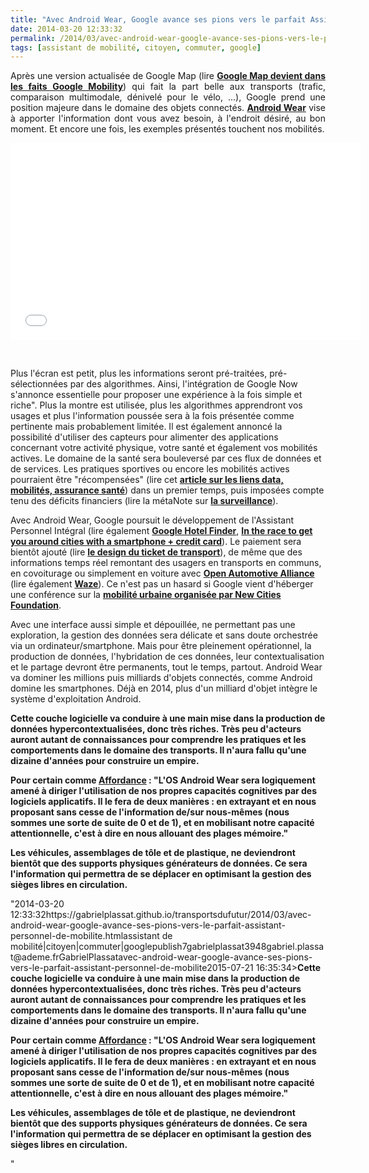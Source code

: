 ```yaml
---
title: "Avec Android Wear, Google avance ses pions vers le parfait Assistant Personnel de Mobilité"
date: 2014-03-20 12:33:32
permalink: /2014/03/avec-android-wear-google-avance-ses-pions-vers-le-parfait-assistant-personnel-de-mobilite.html
tags: [assistant de mobilité, citoyen, commuter, google]
---
```


<p style="text-align: justify;">Après une version actualisée de Google Map (lire <a href="https://gabrielplassat.github.io/transportsdufutur/2014/02/google-maps-devient-dans-les-faits-google-mobility.html" target="_blank"><strong>Google Map devient dans les faits Google Mobility</strong></a>) qui fait la part belle aux transports (trafic, comparaison multimodale, dénivelé pour le vélo, ...), Google prend une position majeure dans le domaine des objets connectés. <a href="http://googleblog.blogspot.fr/2014/03/sharing-whats-up-our-sleeve-android.html" target="_blank"><strong>Android Wear</strong></a> vise à apporter l'information dont vous avez besoin, à l'endroit désiré, au bon moment. Et encore une fois, les exemples présentés touchent nos mobilités.</p> <p><iframe allowfullscreen="" frameborder="0" height="315" src="//www.youtube.com/embed/0xQ3y902DEQ?rel=0" width="560"></iframe></p> <p style="text-align: justify;"> </p>   <!--more--> Plus l'écran est petit, plus les informations seront pré-traitées, pré-sélectionnées par des algorithmes. Ainsi, l'intégration de Google Now s'annonce essentielle pour proposer une expérience à la fois simple et riche". Plus la montre est utilisée, plus les algorithmes apprendront vos usages et plus l'information poussée sera à la fois présentée comme pertinente mais probablement limitée. Il est également annoncé la possibilité d'utiliser des capteurs pour alimenter des applications concernant votre activité physique, votre santé et également vos mobilités actives. Le domaine de la santé sera bouleversé par ces flux de données et de services. Les pratiques sportives ou encore les mobilités actives pourraient être "récompensées" (lire cet <a href="https://gabrielplassat.github.io/transportsdufutur/2014/02/vous-reduirez-lusage-de-la-voiture-pour-payer-moins-cher-dassurance-sante.html"" target=""_blank""><strong>article sur les liens data, mobilités, assurance santé</strong></a>) dans un premier temps, puis imposées compte tenu des déficits financiers (lire la métaNote sur <a href="https://gabrielplassat.github.io/transportsdufutur/2013/03/metanote-tdf-3-la-surveillance-reloaded.html"" target=""_blank""><strong>la surveillance</strong></a>). <p style=""text-align: justify>Avec Android Wear, Google poursuit le développement de l'Assistant Personnel Intégral (lire également <a href="https://gabrielplassat.github.io/transportsdufutur/2012/01/google-se-rapproche-un-peu-plus-du-parfait-assistant-de-voyage.html"" target=""_blank""><strong>Google Hotel Finder</strong></a>, <a href="https://gabrielplassat.github.io/transportsdufutur/2013/08/google-mobility-in-the-race-to-get-you-around-cities-with-a-smartphone-and-a-credit-card-.html"" target=""_blank""><strong>In the race to get you around cities with a smartphone + credit card</strong></a>). Le paiement sera bientôt ajouté (lire <a href="https://gabrielplassat.github.io/transportsdufutur/2014/03/et-si-cetait-le-design-du-ticket-de-transport-qui-etait-central.html"" target=""_blank""><strong>le design du ticket de transport</strong></a>), de même que des informations temps réel remontant des usagers en transports en communs, en covoiturage ou simplement en voiture avec <a href=""http://www.openautoalliance.net/#about"" target=""_blank""><strong>Open Automotive Alliance</strong></a> (lire également <a href="https://gabrielplassat.github.io/transportsdufutur/2013/06/google-achete-waze-sans-doute-une-evolution-majeure-dans-le-domaine-des-transports.html"" target=""_blank""><strong>Waze</strong></a>). Ce n'est pas un hasard si Google vient d'héberger une conférence sur la <a href=""http://www.newcitiesfoundation.org/cities-on-the-move/"" target=""_blank""><strong>mobilité urbaine organisée par New Cities Foundation</strong></a>.</p> <p style=""text-align: justify>Avec une interface aussi simple et dépouillée, ne permettant pas une exploration, la gestion des données sera délicate et sans doute orchestrée via un ordinateur/smartphone. Mais pour être pleinement opérationnel, la production de données, l'hybridation de ces données, leur contextualisation et le partage devront être permanents, tout le temps, partout. Android Wear va dominer les millions puis milliards d'objets connectés, comme Android domine les smartphones. Déjà en 2014, plus d'un milliard d'objet intègre le système d'exploitation Android.</p> <p style=""text-align: justify><strong>Cette couche logicielle va conduire à une main mise dans la production de données hypercontextualisées, donc très riches. Très peu d'acteurs auront autant de connaissances pour comprendre les pratiques et les comportements dans le domaine des transports. Il n'aura fallu qu'une dizaine d'années pour construire un empire. </strong></p> <p style=""text-align: justify><strong>Pour certain comme <a href=""http://affordance.typepad.com//mon_weblog/2014/03/android-wear-dans-os.html"" target=""_blank"">Affordance</a> : "L'OS Android Wear sera logiquement amené à diriger l'utilisation de nos propres capacités cognitives par des logiciels applicatifs. Il le fera de deux manières : en extrayant et en nous proposant sans cesse de l'information de/sur nous-mêmes (nous sommes une sorte de suite de 0 et de 1), et en mobilisant notre capacité attentionnelle, c'est à dire en nous allouant des plages mémoire."</strong></p> <p style=""text-align: justify><strong>Les véhicules, assemblages de tôle et de plastique, ne deviendront bientôt que des supports physiques générateurs de données. Ce sera l'information qui permettra de se déplacer en optimisant la gestion des sièges libres en circulation.</strong></p>"2014-03-20 12:33:32https://gabrielplassat.github.io/transportsdufutur/2014/03/avec-android-wear-google-avance-ses-pions-vers-le-parfait-assistant-personnel-de-mobilite.htmlassistant de mobilité|citoyen|commuter|googlepublish7gabrielplassat3948gabriel.plassat@ademe.frGabrielPlassatavec-android-wear-google-avance-ses-pions-vers-le-parfait-assistant-personnel-de-mobilite2015-07-21 16:35:34><strong>Cette couche logicielle va conduire à une main mise dans la production de données hypercontextualisées, donc très riches. Très peu d'acteurs auront autant de connaissances pour comprendre les pratiques et les comportements dans le domaine des transports. Il n'aura fallu qu'une dizaine d'années pour construire un empire. </strong></p> <p style=""text-align: justify><strong>Pour certain comme <a href=""http://affordance.typepad.com//mon_weblog/2014/03/android-wear-dans-os.html"" target=""_blank"">Affordance</a> : "L'OS Android Wear sera logiquement amené à diriger l'utilisation de nos propres capacités cognitives par des logiciels applicatifs. Il le fera de deux manières : en extrayant et en nous proposant sans cesse de l'information de/sur nous-mêmes (nous sommes une sorte de suite de 0 et de 1), et en mobilisant notre capacité attentionnelle, c'est à dire en nous allouant des plages mémoire."</strong></p> <p style=""text-align: justify><strong>Les véhicules, assemblages de tôle et de plastique, ne deviendront bientôt que des supports physiques générateurs de données. Ce sera l'information qui permettra de se déplacer en optimisant la gestion des sièges libres en circulation.</strong></p>"
